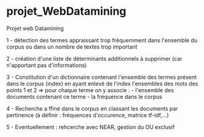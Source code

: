 # projet_WebDatamining

Projet web Datamining 

1 - détection des termes appraissant trop fréquemment dans l'ensemble du corpus ou dans un nombre de textes trop important

2 - création d'une liste de déterminants additionnels à supprimer (car n'apportant pas d'informations)

3 - Constitution d'un dictionnaire contenant l'ensemble des termes présent dans le corpus (index) en ayant enlevé de l'index l'ensembles
des mots des points 1 et 2 => pour chaque terme on y associe :
                            - l'ensemble des documents contenant ce terme
                            - la fréquence dans le corpus
                            
4 - Recherche a ffiné dans le corpus en classant les documents par pertinence (à définir : fréquences d'occurence, matrice tf-idf,...)

5 - Eventuellement : rehcerche avec NEAR, gestion du OU exclusif
